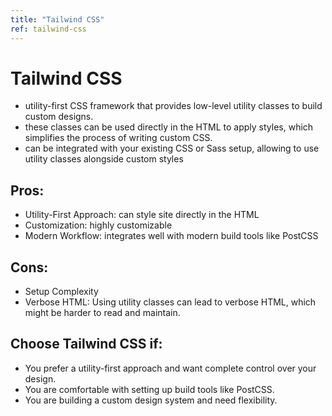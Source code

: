 ```yaml
---
title: "Tailwind CSS"
ref: tailwind-css
---
```

# Tailwind CSS

- utility-first CSS framework that provides low-level utility classes to build custom designs.
- these classes can be used directly in the HTML to apply styles, which simplifies the process of writing custom CSS.
- can be integrated with your existing CSS or Sass setup, allowing to use utility classes alongside custom styles

## Pros:
- Utility-First Approach: can style site directly in the HTML
- Customization: highly customizable
- Modern Workflow: integrates well with modern build tools like PostCSS

## Cons:
- Setup Complexity
- Verbose HTML: Using utility classes can lead to verbose HTML, which might be harder to read and maintain.

## Choose Tailwind CSS if:
- You prefer a utility-first approach and want complete control over your design.
- You are comfortable with setting up build tools like PostCSS.
- You are building a custom design system and need flexibility.

